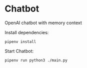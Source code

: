 # Chatbot

OpenAI chatbot with memory context

Install dependencies:

```
pipenv install
```

Start Chatbot:

```
pipenv run python3 ./main.py
```

